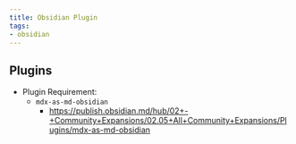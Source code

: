 ```yaml
---
title: Obsidian Plugin
tags:
- obsidian
---
```


## Plugins

- Plugin Requirement:
  - `mdx-as-md-obsidian`
    - <https://publish.obsidian.md/hub/02+-+Community+Expansions/02.05+All+Community+Expansions/Plugins/mdx-as-md-obsidian>
